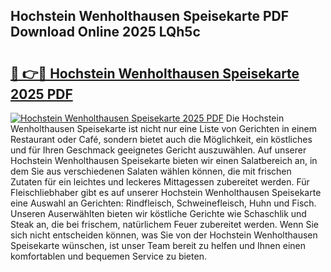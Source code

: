 ## Hochstein Wenholthausen Speisekarte PDF Download Online 2025 LQh5c

# <h2><a href="http://gc8plg.nevu.top/?p=Hochstein+Wenholthausen+Speisekarte">🔗 👉🔴 Hochstein Wenholthausen Speisekarte 2025 PDF</a></h2>

[![Hochstein Wenholthausen Speisekarte 2025 PDF](https://i.imgur.com/dBaPXMq.png)](http://gc8plg.nevu.top/?p=Hochstein+Wenholthausen+Speisekarte)
Die Hochstein Wenholthausen Speisekarte ist nicht nur eine Liste von Gerichten in einem Restaurant oder Café, sondern bietet auch die Möglichkeit, ein köstliches und für Ihren Geschmack geeignetes Gericht auszuwählen. Auf unserer Hochstein Wenholthausen Speisekarte bieten wir einen Salatbereich an, in dem Sie aus verschiedenen Salaten wählen können, die mit frischen Zutaten für ein leichtes und leckeres Mittagessen zubereitet werden. Für Fleischliebhaber gibt es auf unserer Hochstein Wenholthausen Speisekarte eine Auswahl an Gerichten: Rindfleisch, Schweinefleisch, Huhn und Fisch. Unseren Auserwählten bieten wir köstliche Gerichte wie Schaschlik und Steak an, die bei frischem, natürlichem Feuer zubereitet werden. Wenn Sie sich nicht entscheiden können, was Sie von der Hochstein Wenholthausen Speisekarte wünschen, ist unser Team bereit zu helfen und Ihnen einen komfortablen und bequemen Service zu bieten.
